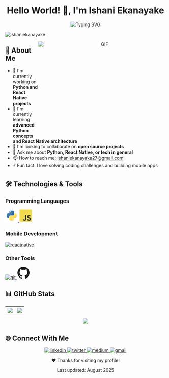 <h1 align="center">Hello World! 👋, I'm Ishani Ekanayake</h1>

<div align="center">
  <img src="https://readme-typing-svg.herokuapp.com?font=Architects+Daughter&color=%2338C2FF&size=30&center=true&vCenter=true&height=40&width=600&lines=Welcome+to+my+GitHub+profile!;Python+Enthusiast;React+Native+Developer;Always+Learning+New+Tech!" alt="Typing SVG">
</div>

<p align="left"> 
  <img src="https://komarev.com/ghpvc/?username=ishaniekanayake&label=Profile%20views&color=0e75b6&style=flat" alt="ishaniekanayake" /> 
 
</p>

<a target="_blank" align="center">
  <img align="right" top="500" height="300" width="400" alt="GIF" src="https://media.giphy.com/media/L1R1tvI9svkIWwpVYr/giphy.gif">
</a>

## 🚀 About Me

- 🔭 I'm currently working on **Python and React Native projects**
- 🌱 I'm currently learning **advanced Python concepts and React Native architecture**
- 👯 I'm looking to collaborate on **open source projects**
- 💬 Ask me about **Python, React Native, or tech in general**
- 📫 How to reach me: ishaniekanayaka27@gmail.com
- ⚡ Fun fact: I love solving coding challenges and building mobile apps

## 🛠️ Technologies & Tools

### Programming Languages
<p align="left">
  <a href="https://www.python.org" target="_blank"> 
    <img src="https://raw.githubusercontent.com/devicons/devicon/master/icons/python/python-original.svg" alt="python" width="40" height="40"/> 
  </a>
  <a href="https://developer.mozilla.org/en-US/docs/Web/JavaScript" target="_blank"> 
    <img src="https://raw.githubusercontent.com/devicons/devicon/master/icons/javascript/javascript-original.svg" alt="javascript" width="40" height="40"/> 
  </a>
</p>

### Mobile Development
<p align="left">
  <a href="https://reactnative.dev/" target="_blank"> 
    <img src="https://reactnative.dev/img/header_logo.svg" alt="reactnative" width="40" height="40"/> 
  </a>
</p>

### Other Tools
<p align="left">
  <a href="https://git-scm.com/" target="_blank"> 
    <img src="https://www.vectorlogo.zone/logos/git-scm/git-scm-icon.svg" alt="git" width="40" height="40"/> 
  </a>
  <a href="https://github.com/" target="_blank"> 
    <img src="https://raw.githubusercontent.com/devicons/devicon/master/icons/github/github-original.svg" alt="github" width="40" height="40"/> 
  </a>
</p>

## 📊 GitHub Stats

<table align="center">
<tr border="none">
<td width="50%" align="center">

  <img align="center" src="https://github-readme-stats.vercel.app/api?username=ishaniekanayake&show_icons=true&count_private=true&theme=radical" />
  
</td>
<td width="50%" align="center">

  <img align="center" src="https://github-readme-streak-stats.herokuapp.com/?user=ishaniekanayake&theme=radical" />

</td>
</tr>
</table>

<div align="center">
  <img src="https://github-readme-activity-graph.vercel.app/graph?username=ishaniekanayake&theme=react-dark" />
</div>

## 🌐 Connect With Me

<p align="center">
  <a href="https://linkedin.com/in/yourprofile" target="blank">
    <img src="https://img.icons8.com/color/48/000000/linkedin.png" alt="linkedin" width="40" height="40"/>
  </a>
  <a href="https://twitter.com/yourtwitter" target="blank">
    <img src="https://img.icons8.com/color/48/000000/facebook.png" alt="twitter" width="40" height="40"/>
  </a>
  <a href="https://medium.com/@yourusername" target="blank">
    <img src="https://img.icons8.com/color/48/000000/medium-logo.png" alt="medium" width="40" height="40"/>
  </a>
  <a href="mailto:youremail@gmail.com">
    <img src="https://img.icons8.com/color/48/000000/gmail.png" alt="gmail" width="40" height="40"/>
  </a>
</p>


<div align="center">
  <p>❤️ Thanks for visiting my profile!</p>
  <p>Last updated: August 2025</p>
</div>
